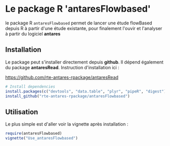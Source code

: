 # Le package R 'antaresFlowbased'


le package R `antaresFlowbased` permet de lancer une étude flowBased depuis R à partir d'une étude existante, pour finalement l'ouvir et l'analyser à partir du logiciel **antares**

## Installation

Le package peut s'installer directement depuis **github**. Il dépend également du package **antaresRead**. Instruction d'installation ici : 

https://github.com/rte-antares-rpackage/antaresRead

```r
# Install dependencies
install.packages(c("devtools", "data.table", "plyr", "pipeR", "digest"))
install_github("rte-antares-rpackage/antaresFlowbased")
```

## Utilisation

Le plus simple est d'aller voir la vignette après installation : 

```r
require(antaresFlowbased)
vignette("Use_antaresFlowbased")
```
